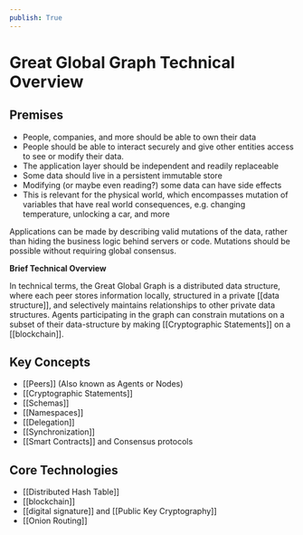 ```yaml
---
publish: True
---
```


# Great Global Graph Technical Overview
  
## Premises

- People, companies, and more should be able to own their data
- People should be able to interact securely and give other entities
access to see or modify their data.
- The application layer should be independent and readily replaceable
- Some data should live in a persistent immutable store
- Modifying (or maybe even reading?) some data can have side effects
-   This is relevant for the physical world, which encompasses mutation of variables
    that have real world consequences, e.g. changing temperature,
    unlocking a car, and more

Applications can be made by describing valid mutations of the data,
rather than hiding the business logic behind servers or code.
Mutations should be possible without requiring global consensus.


**Brief Technical Overview**  

In technical terms, the Great Global Graph is a distributed data structure, where each peer stores information locally, structured in a private [[data structure]], and selectively maintains relationships to other private data structures. Agents participating in the graph can constrain mutations on a subset of their data-structure by making [[Cryptographic Statements]] on a [[blockchain]]. 

## Key Concepts
- [[Peers]] (Also known as Agents or Nodes)
- [[Cryptographic Statements]]
- [[Schemas]]
- [[Namespaces]]
- [[Delegation]]
- [[Synchronization]]
- [[Smart Contracts]] and Consensus protocols



## Core Technologies
- [[Distributed Hash Table]]
- [[blockchain]]
- [[digital signature]] and [[Public Key Cryptography]]
- [[Onion Routing]]